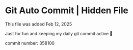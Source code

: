 # Git Auto Commit | Hidden File

This file was added Feb 12, 2025

Just for fun and keeping my daily git commit active 🤪

commit number: 358100
